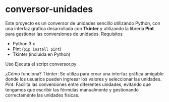# conversor-unidades
Este proyecto es un conversor de unidades sencillo utilizando Python, con una interfaz gráfica desarrollada con **Tkinter** y utilizando la librería **Pint** para gestionar las conversiones de unidades.
Requisitos
- Python 3.x
- Pint (`pip install pint`)
- Tkinter (incluida en Python)

Uso
Ejecuta el script conversor.py

¿Cómo funciona?
Tkinter: Se utiliza para crear una interfaz gráfica amigable donde los usuarios pueden ingresar los valores y seleccionar las unidades.
Pint: Facilita las conversiones entre diferentes unidades, evitando que tengamos que escribir las fórmulas manualmente y gestionando correctamente las unidades físicas.
